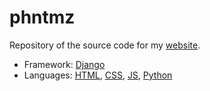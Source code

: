 # phntmz

Repository of the source code for my [website](https://phntmz.herokuapp.com).

- Framework: [Django](https://www.djangoproject.com)
- Languages: [HTML](https://developer.mozilla.org/en-US/docs/Web/HTML), [CSS](https://developer.mozilla.org/en-US/docs/Web/CSS), [JS](https://www.javascript.com/), [Python](https://www.python.org/)

